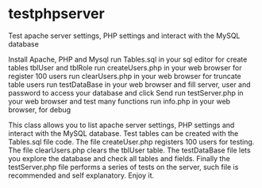 # testphpserver
Test apache server settings, PHP settings and interact with the MySQL database

Install Apache, PHP and Mysql
run	Tables.sql in your sql editor for create tables tblUser and tblRole
run 	createUsers.php in your web browser for register 100 users
run	clearUsers.php in your web browser for truncate table users
run	testDataBase in your web browser and fill server, user and password to access your database and click Send
run 	testServer.php in your web browser and test many functions
run 	info.php in your web browser, for debug


This class allows you to list apache server settings, PHP settings and interact with the MySQL database. Test tables can be created with the Tables.sql file code. The file createUser.php registers 100 users for testing. The file clearUsers.php clears the tblUser table. The testDataBase file lets you explore the database and check all tables and fields. Finally the testServer.php file performs a series of tests on the server, such file is recommended and self explanatory. Enjoy it.
